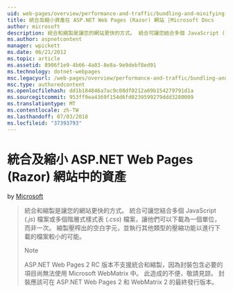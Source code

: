 ```yaml
---
uid: web-pages/overview/performance-and-traffic/bundling-and-minifying-assets-in-an-aspnet-web-pages-razor-site
title: 統合及縮小資產在 ASP.NET Web Pages (Razor) 網站 |Microsoft Docs
author: microsoft
description: 統合和縮製是讓您的網站更快的方式。 統合可讓您結合多個 JavaScript (.js) 檔案或多個階層式樣式表 （...
ms.author: aspnetcontent
manager: wpickett
ms.date: 06/21/2012
ms.topic: article
ms.assetid: 8906f1e9-4b66-4a03-8e8a-9e9debf8ed91
ms.technology: dotnet-webpages
msc.legacyurl: /web-pages/overview/performance-and-traffic/bundling-and-minifying-assets-in-an-aspnet-web-pages-razor-site
msc.type: authoredcontent
ms.openlocfilehash: dd1b184846a7ac9c08df0212a69b154279791d1a
ms.sourcegitcommit: 953ff9ea4369f154d6fd0239599279ddd3280009
ms.translationtype: MT
ms.contentlocale: zh-TW
ms.lasthandoff: 07/03/2018
ms.locfileid: "37393793"
---
```

<a name="bundling-and-minifying-assets-in-an-aspnet-web-pages-razor-site"></a>統合及縮小 ASP.NET Web Pages (Razor) 網站中的資產
====================
by [Microsoft](https://github.com/microsoft)

> 統合和縮製是讓您的網站更快的方式。 統合可讓您結合多個 JavaScript (*.js*) 檔案或多個階層式樣式表 (*.css*) 檔案，讓他們可以下載為一個單位，而非一次。 縮製壓榨出的空白字元，並執行其他類型的壓縮功能以進行下載的檔案較小的可能。
> 
> > [!NOTE]
> > ASP.NET Web Pages 2 RC 版本不支援統合和縮製，因為封裝包含必要的項目尚無法使用 Microsoft WebMatrix 中。 此造成的不便，敬請見諒。 封裝應該可在 ASP.NET Web Pages 2 和 WebMatrix 2 的最終發行版本。
